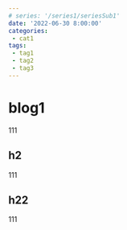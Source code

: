 ```yaml
---
# series: '/series1/seriesSub1'
date: '2022-06-30 8:00:00'
categories: 
 - cat1
tags:
 - tag1
 - tag2
 - tag3
---
```


# blog1
111
## h2
111
## h22
111